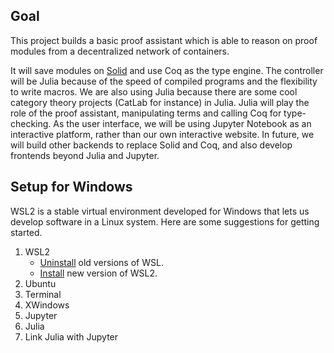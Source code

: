 ## Goal

This project builds a basic proof assistant which is able to reason on proof modules from a decentralized network of containers.

It will save modules on [Solid](https://solidproject.org/) and use Coq as the type engine. The controller will be Julia because of the speed of compiled programs and the flexibility to write macros. We are also using Julia because there are some cool category theory projects (CatLab for instance) in Julia. Julia will play the role of the proof assistant, manipulating terms and calling Coq for type-checking. As the user interface, we will be using Jupyter Notebook as an interactive platform, rather than our own interactive website. In future, we will build other backends to replace Solid and Coq, and also develop frontends beyond Julia and Jupyter.

## Setup for Windows

WSL2 is a stable virtual environment developed for Windows that lets us develop software in a Linux system. Here are some suggestions for getting started.

1. WSL2
   - [Uninstall](https://pureinfotech.com/uninstall-wsl2-windows-10/) old versions of WSL.
   - [Install](https://docs.microsoft.com/en-us/windows/wsl/install-win10) new version of WSL2.
2. Ubuntu
3. Terminal
4. XWindows
5. Jupyter
6. Julia
7. Link Julia with Jupyter
